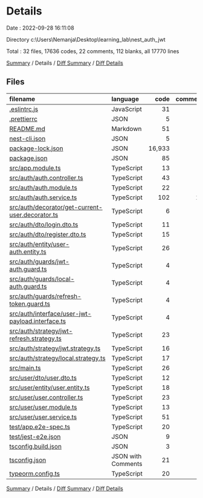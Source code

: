 # Details

Date : 2022-09-28 16:11:08

Directory c:\\Users\\Nemanja\\Desktop\\learning_lab\\nest_auth_jwt

Total : 32 files,  17636 codes, 22 comments, 112 blanks, all 17770 lines

[Summary](results.md) / Details / [Diff Summary](diff.md) / [Diff Details](diff-details.md)

## Files
| filename | language | code | comment | blank | total |
| :--- | :--- | ---: | ---: | ---: | ---: |
| [.eslintrc.js](/.eslintrc.js) | JavaScript | 31 | 0 | 1 | 32 |
| [.prettierrc](/.prettierrc) | JSON | 5 | 0 | 0 | 5 |
| [README.md](/README.md) | Markdown | 51 | 2 | 21 | 74 |
| [nest-cli.json](/nest-cli.json) | JSON | 5 | 0 | 1 | 6 |
| [package-lock.json](/package-lock.json) | JSON | 16,933 | 0 | 1 | 16,934 |
| [package.json](/package.json) | JSON | 85 | 6 | 0 | 91 |
| [src/app.module.ts](/src/app.module.ts) | TypeScript | 13 | 0 | 3 | 16 |
| [src/auth/auth.controller.ts](/src/auth/auth.controller.ts) | TypeScript | 43 | 0 | 6 | 49 |
| [src/auth/auth.module.ts](/src/auth/auth.module.ts) | TypeScript | 22 | 0 | 1 | 23 |
| [src/auth/auth.service.ts](/src/auth/auth.service.ts) | TypeScript | 102 | 11 | 15 | 128 |
| [src/auth/decorator/get-current-user.decorator.ts](/src/auth/decorator/get-current-user.decorator.ts) | TypeScript | 6 | 0 | 2 | 8 |
| [src/auth/dto/login.dto.ts](/src/auth/dto/login.dto.ts) | TypeScript | 11 | 0 | 2 | 13 |
| [src/auth/dto/register.dto.ts](/src/auth/dto/register.dto.ts) | TypeScript | 15 | 0 | 3 | 18 |
| [src/auth/entity/user-auth.entity.ts](/src/auth/entity/user-auth.entity.ts) | TypeScript | 26 | 0 | 6 | 32 |
| [src/auth/guards/jwt-auth.guard.ts](/src/auth/guards/jwt-auth.guard.ts) | TypeScript | 4 | 0 | 1 | 5 |
| [src/auth/guards/local-auth.guard.ts](/src/auth/guards/local-auth.guard.ts) | TypeScript | 4 | 0 | 1 | 5 |
| [src/auth/guards/refresh-token.guard.ts](/src/auth/guards/refresh-token.guard.ts) | TypeScript | 4 | 0 | 2 | 6 |
| [src/auth/interface/user-jwt-payload.interface.ts](/src/auth/interface/user-jwt-payload.interface.ts) | TypeScript | 4 | 0 | 0 | 4 |
| [src/auth/strategy/jwt-refresh.strategy.ts](/src/auth/strategy/jwt-refresh.strategy.ts) | TypeScript | 23 | 0 | 3 | 26 |
| [src/auth/strategy/jwt.strategy.ts](/src/auth/strategy/jwt.strategy.ts) | TypeScript | 16 | 0 | 2 | 18 |
| [src/auth/strategy/local.strategy.ts](/src/auth/strategy/local.strategy.ts) | TypeScript | 17 | 0 | 2 | 19 |
| [src/main.ts](/src/main.ts) | TypeScript | 26 | 0 | 8 | 34 |
| [src/user/dto/user.dto.ts](/src/user/dto/user.dto.ts) | TypeScript | 12 | 0 | 2 | 14 |
| [src/user/entity/user.entity.ts](/src/user/entity/user.entity.ts) | TypeScript | 18 | 0 | 6 | 24 |
| [src/user/user.controller.ts](/src/user/user.controller.ts) | TypeScript | 23 | 0 | 4 | 27 |
| [src/user/user.module.ts](/src/user/user.module.ts) | TypeScript | 13 | 0 | 1 | 14 |
| [src/user/user.service.ts](/src/user/user.service.ts) | TypeScript | 51 | 0 | 9 | 60 |
| [test/app.e2e-spec.ts](/test/app.e2e-spec.ts) | TypeScript | 20 | 0 | 5 | 25 |
| [test/jest-e2e.json](/test/jest-e2e.json) | JSON | 9 | 0 | 1 | 10 |
| [tsconfig.build.json](/tsconfig.build.json) | JSON | 3 | 2 | 0 | 5 |
| [tsconfig.json](/tsconfig.json) | JSON with Comments | 21 | 0 | 1 | 22 |
| [typeorm.config.ts](/typeorm.config.ts) | TypeScript | 20 | 1 | 2 | 23 |

[Summary](results.md) / Details / [Diff Summary](diff.md) / [Diff Details](diff-details.md)
